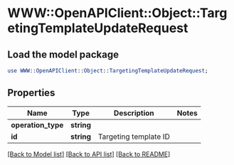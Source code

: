 # WWW::OpenAPIClient::Object::TargetingTemplateUpdateRequest

## Load the model package
```perl
use WWW::OpenAPIClient::Object::TargetingTemplateUpdateRequest;
```

## Properties
Name | Type | Description | Notes
------------ | ------------- | ------------- | -------------
**operation_type** | **string** |  | 
**id** | **string** | Targeting template ID | 

[[Back to Model list]](../README.md#documentation-for-models) [[Back to API list]](../README.md#documentation-for-api-endpoints) [[Back to README]](../README.md)


